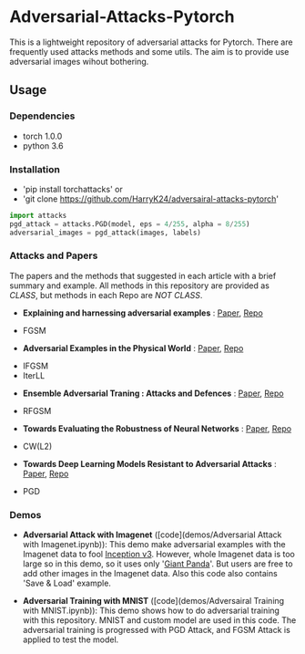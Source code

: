 # Adversarial-Attacks-Pytorch

This is a lightweight repository of adversarial attacks for Pytorch.
There are frequently used attacks methods and some utils.
The aim is to provide use adversarial images wihout bothering.

## Usage

### Dependencies

- torch 1.0.0
- python 3.6

### Installation

- 'pip install torchattacks' or
- 'git clone https://github.com/HarryK24/adversairal-attacks-pytorch'

```python
import attacks
pgd_attack = attacks.PGD(model, eps = 4/255, alpha = 8/255)
adversarial_images = pgd_attack(images, labels)
```

### Attacks and Papers

The papers and the methods that suggested in each article with a brief summary and example.
All methods in this repository are provided as *CLASS*, but methods in each Repo are *NOT CLASS*.

* **Explaining and harnessing adversarial examples** : [Paper](https://arxiv.org/abs/1412.6572), [Repo](https://github.com/HarryK24/FGSM-pytorch)
- FGSM

* **Adversarial Examples in the Physical World** : [Paper](https://arxiv.org/abs/1607.02533), [Repo](https://github.com/HarryK24/AEPW-pytorch)
- IFGSM
- IterLL

* **Ensemble Adversarial Traning : Attacks and Defences** : [Paper](https://arxiv.org/abs/1705.07204), [Repo](https://github.com/HarryK24/RFGSM-pytorch)
- RFGSM

* **Towards Evaluating the Robustness of Neural Networks** : [Paper](https://arxiv.org/abs/1608.04644), [Repo](https://github.com/HarryK24/CW-pytorch)
- CW(L2)

* **Towards Deep Learning Models Resistant to Adversarial Attacks** : [Paper](https://arxiv.org/abs/1706.06083), [Repo](https://github.com/HarryK24/PGD-pytorch)
- PGD


### Demos

* **Adversarial Attack with Imagenet** ([code](demos/Adversarial Attack with Imagenet.ipynb)): 
This demo make adversarial examples with the Imagenet data to fool [Inception v3](https://arxiv.org/abs/1512.00567). However, whole Imagenet data is too large so in this demo, so it uses only '[Giant Panda](http://www.image-net.org/)'. But users are free to add other images in the Imagenet data. Also this code also contains 'Save & Load' example.

* **Adversarial Training with MNIST** ([code](demos/Adversairal Training with MNIST.ipynb)): 
This demo shows how to do adversarial training with this repository. MNIST and custom model are used in this code. The adversarial training is progressed with PGD Attack, and FGSM Attack is applied to test the model.